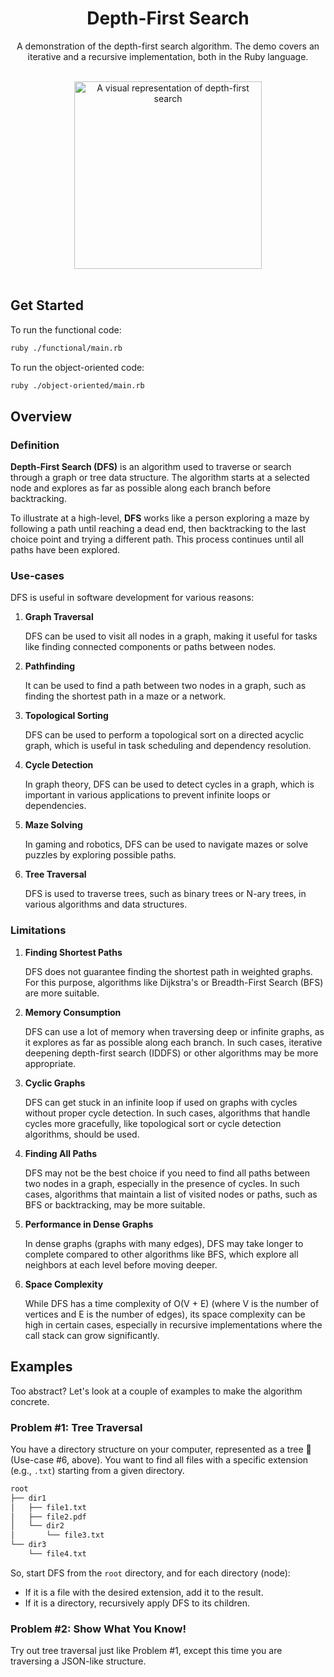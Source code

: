 <div align="center">
  <h1 align="center">Depth-First Search</h1>
  <p align="center">
    A demonstration of the depth-first search algorithm. The demo covers an iterative and a recursive implementation,
    both in the Ruby language.
  </p>
  <br />
  <img src="../assets/logo.png?raw=true" alt="A visual representation of depth-first search" width="300" />
  <br />
  <br />
</div>

## Get Started

To run the functional code:

```sh
ruby ./functional/main.rb
```

To run the object-oriented code:

```sh
ruby ./object-oriented/main.rb
```

## Overview

### Definition

**Depth-First Search (DFS)** is an algorithm used to traverse or search through a graph or tree data structure. The
algorithm starts at a selected node and explores as far as possible along each branch before backtracking.

To illustrate at a high-level, **DFS** works like a person exploring a maze by following a path until reaching a dead
end, then backtracking to the last choice point and trying a different path.
This process continues until all paths have been explored.

### Use-cases

DFS is useful in software development for various reasons:

1.  **Graph Traversal**

    DFS can be used to visit all nodes in a graph, making it useful for tasks like finding connected components or paths
    between nodes.

2.  **Pathfinding**
  
    It can be used to find a path between two nodes in a graph, such as finding the shortest path in a maze or a
    network.

3.  **Topological Sorting**

    DFS can be used to perform a topological sort on a directed acyclic graph, which is useful in task scheduling and
    dependency resolution.

4.  **Cycle Detection**

    In graph theory, DFS can be used to detect cycles in a graph, which is important in various applications to prevent
    infinite loops or dependencies.

5.  **Maze Solving**

    In gaming and robotics, DFS can be used to navigate mazes or solve puzzles by exploring possible paths.

6.  **Tree Traversal**

    DFS is used to traverse trees, such as binary trees or N-ary trees, in various algorithms and data structures.

### Limitations

1.  **Finding Shortest Paths**

    DFS does not guarantee finding the shortest path in weighted graphs. For this purpose, algorithms like Dijkstra's or
    Breadth-First Search (BFS) are more suitable.

2.  **Memory Consumption**

    DFS can use a lot of memory when traversing deep or infinite graphs, as it explores as far as possible along each
    branch. In such cases, iterative deepening depth-first search (IDDFS) or other algorithms may be more appropriate.

3.  **Cyclic Graphs**

    DFS can get stuck in an infinite loop if used on graphs with cycles without proper cycle detection. In such cases,
    algorithms that handle cycles more gracefully, like topological sort or cycle detection algorithms, should be used.

4.  **Finding All Paths**

    DFS may not be the best choice if you need to find all paths between two nodes in a graph, especially in the
    presence of cycles. In such cases, algorithms that maintain a list of visited nodes or paths, such as BFS or
    backtracking, may be more suitable.

5.  **Performance in Dense Graphs**

    In dense graphs (graphs with many edges), DFS may take longer to complete compared to other algorithms like BFS,
    which explore all neighbors at each level before moving deeper.

6.  **Space Complexity**

    While DFS has a time complexity of O(V + E) (where V is the number of vertices and E is the number of edges), its
    space complexity can be high in certain cases, especially in recursive implementations where the call stack can grow
    significantly.

## Examples

Too abstract?  Let's look at a couple of examples to make the algorithm concrete.

### Problem #1: Tree Traversal

You have a directory structure on your computer, represented as a tree 🌳 (Use-case #6, above). You want to find all files
with a specific extension (e.g., `.txt`) starting from a given directory.

```sh
root
├── dir1
│   ├── file1.txt
│   ├── file2.pdf
│   └── dir2
│       └── file3.txt
└── dir3
    └── file4.txt
```

So, start DFS from the `root` directory, and for each directory (node):

*   If it is a file with the desired extension, add it to the result.
*   If it is a directory, recursively apply DFS to its children.

### Problem #2: Show What You Know!

Try out tree traversal just like Problem #1, except this time you are traversing a JSON-like structure.
